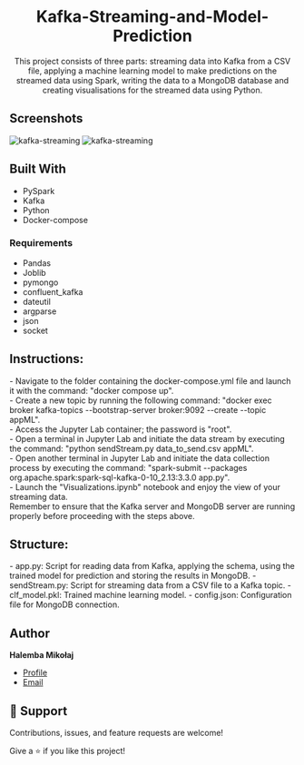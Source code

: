 
<h1 align="center">Kafka-Streaming-and-Model-Prediction</h1>

<p align="center"> This project consists of three parts: streaming data into Kafka from a CSV file, applying a machine learning model to make predictions on the streamed data using Spark, writing the data to a MongoDB database and creating visualisations for the streamed data using Python.</p>


## Screenshots
![kafka-streaming](https://github.com/mikolaj-halemba/Kafka-streaming-and-model-prediction/blob/main/images/image_1.png)
![kafka-streaming](https://github.com/mikolaj-halemba/Kafka-streaming-and-model-prediction/blob/main/images/image_2.png)

## Built With
- PySpark
- Kafka
- Python
- Docker-compose

### Requirements
- Pandas
- Joblib
- pymongo
- confluent_kafka
- dateutil
- argparse
- json
- socket

<h2> Instructions: </h2>
- Navigate to the folder containing the docker-compose.yml file and launch it with the command: "docker compose up". </br>
- Create a new topic by running the following command: "docker exec broker kafka-topics --bootstrap-server broker:9092 --create --topic appML". </br>
- Access the Jupyter Lab container; the password is "root". </br>
- Open a terminal in Jupyter Lab and initiate the data stream by executing the command: "python sendStream.py data_to_send.csv appML". </br>
- Open another terminal in Jupyter Lab and initiate the data collection process by executing the command: "spark-submit --packages org.apache.spark:spark-sql-kafka-0-10_2.13:3.3.0 app.py". </br>
- Launch the "Visualizations.ipynb" notebook and enjoy the view of your streaming data. </br>
Remember to ensure that the Kafka server and MongoDB server are running properly before proceeding with the steps above.

<h2>Structure: </h2>
- app.py: Script for reading data from Kafka, applying the schema, using the trained model for prediction and storing the results in MongoDB.
- sendStream.py: Script for streaming data from a CSV file to a Kafka topic.
- clf_model.pkl: Trained machine learning model.
- config.json: Configuration file for MongoDB connection.

## Author

**Halemba Mikołaj**


- [Profile](https://github.com/mikolaj-halemba "Halemba Mikołaj")
- [Email](mailto:mikolaj.halemba96@gmail.com?subject=Hi "Hi!")


## 🤝 Support

Contributions, issues, and feature requests are welcome!

Give a ⭐️ if you like this project!


